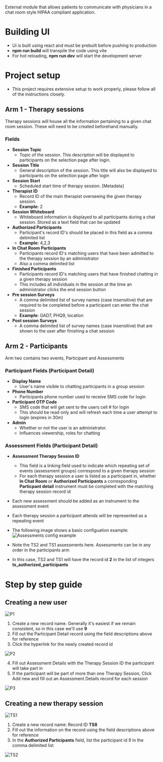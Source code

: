 External module that allows patients to communicate with physicians in a chat room style HIPAA compliant application.

# Building UI
-  Ui is built using react and must be prebuilt before pushing to production
-  **npm run build** will transpile the code using vite
-  For hot reloading, **npm run dev** will start the development server


# Project setup
- This project requires extensive setup to work properly, please follow all of the instructions closely.


## Arm 1 - Therapy sessions
Therapy sessions will house all the information pertaining to a given chat room session.
These will need to be created beforehand manually.
### Fields
- **Session Topic**
  - Topic of the session. This description will be displayed to participants on the selection page after login.
- **Session Title**
  - General description of the session. This title will also be displayed to participants on the selection page after login
- **Session Start**
  - Scheduled start time of therapy session. [Metadata]
- **Therapist ID**
  - Record ID of the main therapist overseeing the given therapy session.
  - **Example:** 2
- **Session Whiteboard**
  - Whiteboard information is displayed to all participants during a chat session. Stored as a text field that can be updated
- **Authorized Participants**
  - Participant's record ID's should be placed in this field as a comma delimited list
  - **Example:** 4,2,3
- **In Chat Room Participants**
  - Participants record ID's matching users that have been admitted to the therapy session by an administrator
  - Also a comma delimited list
- **Finished Participants**
  - Participants record ID's matching users that have finished chatting in a given therapy session
  - This includes all individuals in the session at the time an administrator clicks the end session button
- **Pre session Surveys**
  - A comma delimited list of survey names (case insensitive) that are required to be completed before a participant can enter the chat session
  - **Example:** GAD7, PHQ9, location
- **Post session Surveys**
  - A comma delimited list of survey names (case insensitive) that are shown to the user after finishing a chat session

## Arm 2 - Participants
Arm two contains two events, Participant and Assessments
### Participant Fields (Participant Detail)
- **Display Name**
  - User's name visible to chatting participants in a group session
- **Phone Number**
  - Participants phone number used to receive SMS code for login
- **Participant OTP Code**
  - SMS code that will get sent to the users cell # for login
  - This should be read only and will refresh each time a user attempt to login (expires in 30m)
- **Admin**
  - Whether or not the user is an administrator.
  - Influences viewership, roles for chatting
### Assessment Fields (Participant Detail)
- **Assessment Therapy Session ID**
  - This field is a linking field used to indicate which repeating set of events (assessment groups) correspond to a given therapy session
  - For each therapy session a user is listed as a participant in, whether **In Chat Room** or **Authorized Participants**
a corresponding **Particpant detail** instrument must be completed with the matching therapy session record id
- Each new assessment should be added as an instrument to the assessment event
- Each therapy session a participant attends will be represented as a repeating event

- The following image shows a basic configuation example:
![Assessments config example](./group-chat-therapy-ui/public/assessment_config_example.png)
- Note the TS2 and TS1 assessments here. Assessments can be in any order in the participants arm
- In this case, TS2 and TS1 will have the record id **2** in the list of integers **ts_authorized_participants**

# Step by step guide
## Creating a new user
![P1](./group-chat-therapy-ui/public/participant_1.png)
1. Create a new record name. Generally it's easiest if we remain consistent, so in this case we'll use **9**
2. Fill out the Participant Detail record using the field descriptions above for reference
3. Click the hyperlink for the newly created record id

![P2](./group-chat-therapy-ui/public/participant_2.png)

4. Fill out Assessment Details with the Therapy Session ID the participant will take part in
5. If the participant will be part of more than one Therapy Session, Click Add new and fill out an Assessment Details record for each session

![P3](./group-chat-therapy-ui/public/participant_3.png)
## Creating a new therapy session
![TS1](./group-chat-therapy-ui/public/therapy_session_1.png)
1. Create a new record name: Record ID **TS8**
2. Fill out the information on the record using the field descriptions above for reference
3. In the **Authorized Participants** field, list the participant id 9 in the comma delimited list

![TS2](./group-chat-therapy-ui/public/therapy_session_2.png)
